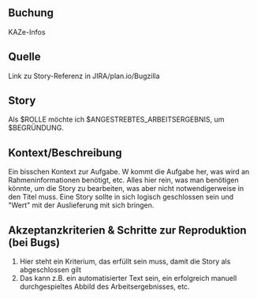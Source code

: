 ## Buchung
KAZe-Infos

## Quelle

Link zu Story-Referenz in JIRA/plan.io/Bugzilla

## Story

Als $ROLLE möchte ich $ANGESTREBTES_ARBEITSERGEBNIS, um $BEGRÜNDUNG.

## Kontext/Beschreibung

Ein bisschen Kontext zur Aufgabe. W kommt die Aufgabe her, was wird an Rahmeninformationen benötigt, etc. Alles hier rein, was man benötigen könnte, um die Story zu bearbeiten, was aber nicht notwendigerweise in den Titel muss.
Eine Story sollte in sich logisch geschlossen sein und "Wert" mit der Auslieferung mit sich bringen.

## Akzeptanzkriterien & Schritte zur Reproduktion (bei Bugs)

1. Hier steht ein Kriterium, das erfüllt sein muss, damit die Story als abgeschlossen gilt
2. Das kann z.B. ein automatisierter Text sein, ein erfolgreich manuell durchgespieltes Abbild des Arbeitsergebnisses, etc.

